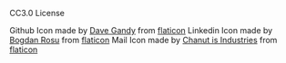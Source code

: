 CC3.0 License

Github Icon made by [Dave Gandy](http://www.flaticon.com/authors/dave-gandy) from [flaticon](www.flaticon.com) 
Linkedin Icon made by [Bogdan Rosu](http://www.flaticon.com/authors/bogdan-rosu) from [flaticon](www.flaticon.com) 
Mail Icon made by [Chanut is Industries](http://www.flaticon.com/authors/chanut-is-industries) from [flaticon](www.flaticon.com) 
